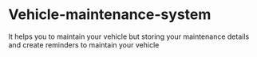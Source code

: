 # Vehicle-maintenance-system
It helps you to maintain your vehicle but storing your maintenance details and create reminders to maintain your vehicle
